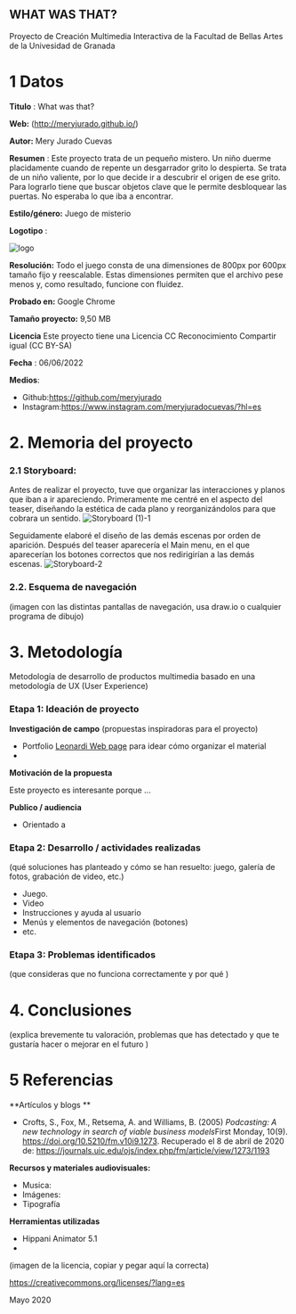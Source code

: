 ## WHAT WAS THAT?

Proyecto de Creación Multimedia Interactiva de la  Facultad de Bellas Artes de la Univesidad de Granada



# 1 Datos 



**Titulo** : What was that?

**Web:**   (http://meryjurado.github.io/)

**Autor:**  Mery Jurado Cuevas

**Resumen** : Este proyecto trata de un pequeño mistero. Un niño duerme placidamente cuando de repente un desgarrador grito lo despierta. Se trata de un niño valiente, por lo que decide ir a descubrir el origen de ese grito. Para lograrlo tiene que buscar objetos clave que le permite desbloquear las puertas. No esperaba lo que iba a encontrar. 

**Estilo/género:**  Juego de misterio

**Logotipo** : 

![logo](https://user-images.githubusercontent.com/106732076/172147820-7b748d15-87a3-45d6-bf04-f5cd9053df63.png)

**Resolución:** Todo el juego consta de una dimensiones de 800px por 600px tamaño fijo y reescalable. Estas dimensiones permiten que el archivo pese menos y, como resultado, funcione con fluidez.

**Probado en:**   Google Chrome

**Tamaño proyecto:** 9,50 MB 

**Licencia** Este proyecto tiene una Licencia CC Reconocimiento Compartir igual (CC BY-SA)

**Fecha** : 06/06/2022

**Medios**:

- Github:https://github.com/meryjurado
- Instagram:https://www.instagram.com/meryjuradocuevas/?hl=es


# 2. Memoria del proyecto 

### 2.1 Storyboard: 



Antes de realizar el proyecto, tuve que organizar las interacciones y planos que iban a ir apareciendo. 
Primeramente me centré en el aspecto del teaser, diseñando la estética de cada plano y reorganizándolos para que cobrara un sentido.
![Storyboard (1)-1](https://user-images.githubusercontent.com/106732076/172150412-e3ca8bd0-98ea-4c79-ae01-ae80dac6d226.jpg)

Seguidamente elaboré el diseño de las demás escenas por orden de aparición. Después del teaser aparecería el Main menu, en el que aparecerían los botones correctos que nos redirigirían a las demás escenas.
![Storyboard-2](https://user-images.githubusercontent.com/106732076/172150546-e1395a49-cfbb-476e-abde-c7cd58ebb02a.jpg)





### 2.2. Esquema de navegación 



(imagen con las distintas pantallas de navegación, usa draw.io o cualquier programa de dibujo)







# 3. Metodología

Metodología de desarrollo de productos multimedia basado en una metodología de UX (User Experience)



### Etapa 1: Ideación de proyecto

**Investigación de campo** (propuestas inspiradoras para el proyecto)

- Portfolio [Leonardi Web page](http://www.rleonardi.com/interactive-resume/) para idear cómo organizar el material
- 



**Motivación de la propuesta** 

Este  proyecto es interesante porque ... 



**Publico / audiencia**

- Orientado a 





### Etapa 2: Desarrollo / actividades realizadas

(qué soluciones has planteado y cómo se han resuelto: juego, galería de fotos, grabación de video, etc.)

- Juego. 
- Video 
- Instrucciones y ayuda al usuario 
- Menús y elementos de navegación (botones)
- etc.



### Etapa 3: Problemas identificados

(que consideras que no  funciona correctamente y por qué )



# 4. Conclusiones 

(explica brevemente tu valoración, problemas que has detectado y que te gustaría hacer o mejorar en el futuro )







# 5 Referencias 

**Artículos y blogs ** 

- Crofts, S., Fox, M., Retsema, A. and Williams, B. (2005) *Podcasting: A new technology in search of viable business models*First Monday, 10(9). https://doi.org/10.5210/fm.v10i9.1273. Recuperado el 8 de abril de 2020 de: https://journals.uic.edu/ojs/index.php/fm/article/view/1273/1193

**Recursos y materiales audiovisuales:**

* Musica:  
* Imágenes:  
* Tipografía

**Herramientas utilizadas**

- Hippani Animator 5.1
- 



(imagen de la licencia, copiar y pegar aquí la correcta)

https://creativecommons.org/licenses/?lang=es

Mayo 2020
